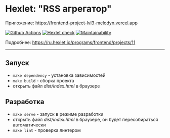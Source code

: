 # Hexlet: "RSS агрегатор"

Приложение: https://frontend-project-lvl3-melodyn.vercel.app

[![Github Actions](../../workflows/Project%20CI/badge.svg)](../../actions?query=workflow%3A"Project+CI")
[![Hexlet check](../../workflows/hexlet-check/badge.svg)](../../actions?query=workflow%3Ahexlet-check)
[![Maintainability](https://api.codeclimate.com/v1/badges/5ba435bb9e0c7b8d1cf6/maintainability)](https://codeclimate.com/github/Melodyn/frontend-project-lvl3/maintainability)

Подробнее: https://ru.hexlet.io/programs/frontend/projects/11

----

## Запуск
* `make dependency` - установка зависимостей
* `make build` - сборка проекта
* открыть файл *dist/index.html* в браузере

## Разработка
* `make serve` - запуск в режиме разработки
* открыть файл *dist/index.html* в браузере, он будет пересобираться автоматически
* `make lint` - проверка линтером
